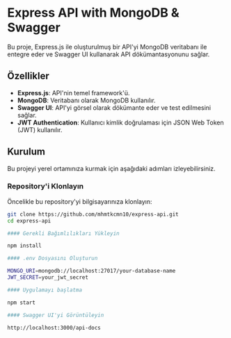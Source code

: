 # Express API with MongoDB & Swagger

Bu proje, Express.js ile oluşturulmuş bir API'yi MongoDB veritabanı ile entegre eder ve Swagger UI kullanarak API dökümantasyonunu sağlar.

## Özellikler
- **Express.js**: API'nin temel framework'ü.
- **MongoDB**: Veritabanı olarak MongoDB kullanılır.
- **Swagger UI**: API'yi görsel olarak dökümante eder ve test edilmesini sağlar.
- **JWT Authentication**: Kullanıcı kimlik doğrulaması için JSON Web Token (JWT) kullanılır.

## Kurulum

Bu projeyi yerel ortamınıza kurmak için aşağıdaki adımları izleyebilirsiniz.

### Repository'i Klonlayın

Öncelikle bu repository'yi bilgisayarınıza klonlayın:
```bash
git clone https://github.com/mhmtkcmn10/express-api.git
cd express-api

#### Gerekli Bağımlılıkları Yükleyin

npm install

#### .env Dosyasını Oluşturun

MONGO_URI=mongodb://localhost:27017/your-database-name
JWT_SECRET=your_jwt_secret

#### Uygulamayı başlatma

npm start

#### Swagger UI'yi Görüntüleyin

http://localhost:3000/api-docs
